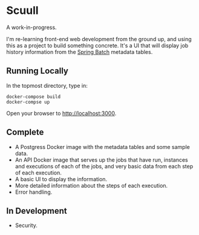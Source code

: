 # Scuull

A work-in-progress.

I'm re-learning front-end web development from the ground up, and using this
as a project to build something concrete. It's a UI that will display job
history information from the 
[Spring Batch](https://spring.io/projects/spring-batch) metadata tables.

## Running Locally

In the topmost directory, type in:

    docker-compose build
    docker-compse up

Open your browser to [http://localhost:3000](http://localhost:3000).

## Complete

- A Postgress Docker image with the metadata tables and some sample data.
- An API Docker image that serves up the jobs that have run, instances and executions of each of the jobs,
and very basic data from each step of each execution.
- A basic UI to display the information.
- More detailed information about the steps of each execution.
- Error handling.

## In Development

- Security.



